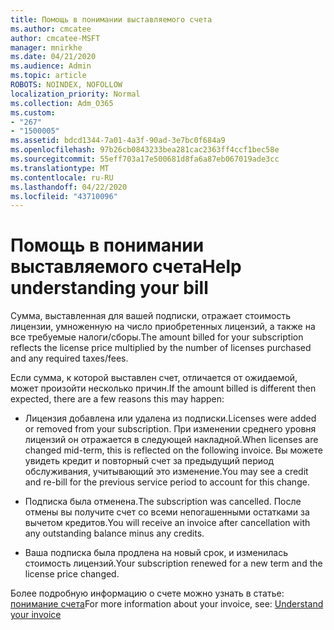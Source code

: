 ```yaml
---
title: Помощь в понимании выставляемого счета
ms.author: cmcatee
author: cmcatee-MSFT
manager: mnirkhe
ms.date: 04/21/2020
ms.audience: Admin
ms.topic: article
ROBOTS: NOINDEX, NOFOLLOW
localization_priority: Normal
ms.collection: Adm_O365
ms.custom:
- "267"
- "1500005"
ms.assetid: bdcd1344-7a01-4a3f-90ad-3e7bc0f684a9
ms.openlocfilehash: 97b26cb0843233bea281cac2363ff4ccf1bec58e
ms.sourcegitcommit: 55eff703a17e500681d8fa6a87eb067019ade3cc
ms.translationtype: MT
ms.contentlocale: ru-RU
ms.lasthandoff: 04/22/2020
ms.locfileid: "43710096"
---
```

# <a name="help-understanding-your-bill"></a><span data-ttu-id="7eaba-102">Помощь в понимании выставляемого счета</span><span class="sxs-lookup"><span data-stu-id="7eaba-102">Help understanding your bill</span></span>

<span data-ttu-id="7eaba-103">Сумма, выставленная для вашей подписки, отражает стоимость лицензии, умноженную на число приобретенных лицензий, а также на все требуемые налоги/сборы.</span><span class="sxs-lookup"><span data-stu-id="7eaba-103">The amount billed for your subscription reflects the license price multiplied by the number of licenses purchased and any required taxes/fees.</span></span>
  
<span data-ttu-id="7eaba-104">Если сумма, к которой выставлен счет, отличается от ожидаемой, может произойти несколько причин.</span><span class="sxs-lookup"><span data-stu-id="7eaba-104">If the amount billed is different then expected, there are a few reasons this may happen:</span></span>
  
- <span data-ttu-id="7eaba-105">Лицензия добавлена или удалена из подписки.</span><span class="sxs-lookup"><span data-stu-id="7eaba-105">Licenses were added or removed from your subscription.</span></span> <span data-ttu-id="7eaba-106">При изменении среднего уровня лицензий он отражается в следующей накладной.</span><span class="sxs-lookup"><span data-stu-id="7eaba-106">When licenses are changed mid-term, this is reflected on the following invoice.</span></span> <span data-ttu-id="7eaba-107">Вы можете увидеть кредит и повторный счет за предыдущий период обслуживания, учитывающий это изменение.</span><span class="sxs-lookup"><span data-stu-id="7eaba-107">You may see a credit and re-bill for the previous service period to account for this change.</span></span>

- <span data-ttu-id="7eaba-108">Подписка была отменена.</span><span class="sxs-lookup"><span data-stu-id="7eaba-108">The subscription was cancelled.</span></span> <span data-ttu-id="7eaba-109">После отмены вы получите счет со всеми непогашенными остатками за вычетом кредитов.</span><span class="sxs-lookup"><span data-stu-id="7eaba-109">You will receive an invoice after cancellation with any outstanding balance minus any credits.</span></span>

- <span data-ttu-id="7eaba-110">Ваша подписка была продлена на новый срок, и изменилась стоимость лицензий.</span><span class="sxs-lookup"><span data-stu-id="7eaba-110">Your subscription renewed for a new term and the license price changed.</span></span>

<span data-ttu-id="7eaba-111">Более подробную информацию о счете можно узнать в статье: [понимание счета](https://docs.microsoft.com/office365/admin/subscriptions-and-billing/understand-your-invoice)</span><span class="sxs-lookup"><span data-stu-id="7eaba-111">For more information about your invoice, see: [Understand your invoice](https://docs.microsoft.com/office365/admin/subscriptions-and-billing/understand-your-invoice)</span></span>